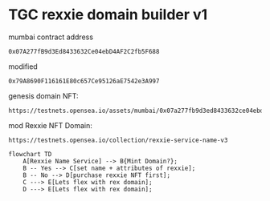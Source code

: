 # TGC rexxie domain builder v1

mumbai contract address 
```
0x07A277fB9d3Ed8433632Ce04ebD4AF2C2fb5F688
```

modified
```
0x79A8690F116161E80c657Ce95126aE7542e3A997
```

genesis domain NFT: 
```
https://testnets.opensea.io/assets/mumbai/0x07a277fb9d3ed8433632ce04ebd4af2c2fb5f688/0
```

mod Rexxie NFT Domain:
```
https://testnets.opensea.io/collection/rexxie-service-name-v3
```

```mermaid
flowchart TD
    A[Rexxie Name Service] --> B{Mint Domain?};
    B -- Yes --> C[set name + attributes of rexxie];
    B -- No --> D[purchase rexxie NFT first];
    C ---> E[Lets flex with rex domain];
    D ---> E[Lets flex with rex domain];
```

